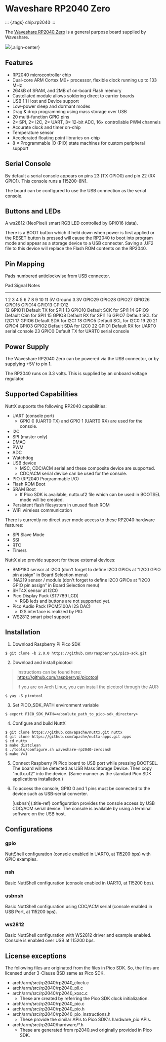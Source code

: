 Waveshare RP2040 Zero
=====================

::: {.tags}
chip:rp2040
:::

The [Waveshare RP2040 Zero](https://www.waveshare.com/wiki/RP2040-Zero)
is a general purpose board supplied by Waveshare.

![](WaveshareRP2040Zero.png){.align-center}

Features
--------

-   RP2040 microcontroller chip
-   Dual-core ARM Cortex M0+ processor, flexible clock running up to 133
    MHz
-   264kB of SRAM, and 2MB of on-board Flash memory
-   Castellated module allows soldering direct to carrier boards
-   USB 1.1 Host and Device support
-   Low-power sleep and dormant modes
-   Drag & drop programming using mass storage over USB
-   20 multi-function GPIO pins
-   2× SPI, 2× I2C, 2× UART, 3× 12-bit ADC, 16× controllable PWM
    channels
-   Accurate clock and timer on-chip
-   Temperature sensor
-   Accelerated floating point libraries on-chip
-   8 × Programmable IO (PIO) state machines for custom peripheral
    support

Serial Console
--------------

By default a serial console appears on pins 23 (TX GPIO0) and pin 22 (RX
GPIO1). This console runs a 115200-8N1.

The board can be configured to use the USB connection as the serial
console.

Buttons and LEDs
----------------

A ws2812 (NeoPixel) smart RGB LED controlled by GPIO16 (data).

There is a BOOT button which if held down when power is first applied or
the RESET button is pressed will cause the RP2040 to boot into program
mode and appear as a storage device to a USB connecter. Saving a .UF2
file to this device will replace the Flash ROM contents on the RP2040.

Pin Mapping
-----------

Pads numbered anticlockwise from USB connector.

  Pad                       Signal                                                                   Notes
  ------------------------- ------------------------------------------------------------------------ -------------------------------------
  1 2 3 4 5 6 7 8 9 10 11   5V Ground 3.3V GPIO29 GPIO28 GPIO27 GPIO26 GPIO15 GPIO14 GPIO13 GPIO12   
  12                        GPIO11                                                                   Default TX for SPI1
  13                        GPIO10                                                                   Default SCK for SPI1
  14                        GPIO9                                                                    Default CSn for SPI1
  15                        GPIO8                                                                    Default RX for SPI1
  16                        GPIO7                                                                    Default SCL for I2C1
  17                        GPIO6                                                                    Default SDA for I2C1
  18                        GPIO5                                                                    Default SCL for I2C0
  19 20 21                  GPIO4 GPIO3 GPIO2                                                        Default SDA for I2C0
  22                        GPIO1                                                                    Default RX for UART0 serial console
  23                        GPIO0                                                                    Default TX for UART0 serial console

Power Supply
------------

The Waveshare RP2040 Zero can be powered via the USB connector, or by
supplying +5V to pin 1.

The RP2040 runs on 3.3 volts. This is supplied by an onboard voltage
regulator.

Supported Capabilities
----------------------

NuttX supports the following RP2040 capabilities:

-   UART (console port)
    -   GPIO 0 (UART0 TX) and GPIO 1 (UART0 RX) are used for the
        console.
-   I2C
-   SPI (master only)
-   DMAC
-   PWM
-   ADC
-   Watchdog
-   USB device
    -   MSC, CDC/ACM serial and these composite device are supported.
    -   CDC/ACM serial device can be used for the console.
-   PIO (RP2040 Programmable I/O)
-   Flash ROM Boot
-   SRAM Boot
    -   If Pico SDK is available, nuttx.uf2 file which can be used in
        BOOTSEL mode will be created.
-   Persistent flash filesystem in unused flash ROM
-   WiFi wireless communication

There is currently no direct user mode access to these RP2040 hardware
features:

-   SPI Slave Mode
-   SSI
-   RTC
-   Timers

NuttX also provide support for these external devices:

-   BMP180 sensor at I2C0 (don\'t forget to define I2C0 GPIOs at \"I2C0
    GPIO pin assign\" in Board Selection menu)
-   INA219 sensor / module (don\'t forget to define I2C0 GPIOs at \"I2C0
    GPIO pin assign\" in Board Selection menu)
-   SHT4X sensor at I2C0
-   Pico Display Pack (ST7789 LCD)
    -   RGB leds and buttons are not supported yet.
-   Pico Audio Pack (PCM5100A I2S DAC)
    -   I2S interface is realized by PIO.
-   WS2812 smart pixel support

Installation
------------

1.  Download Raspberry Pi Pico SDK

``` {.console}
$ git clone -b 2.0.0 https://github.com/raspberrypi/pico-sdk.git
```

2.  Download and install picotool

> Instructions can be found here:
> <https://github.com/raspberrypi/picotool>
>
> If you are on Arch Linux, you can install the picotool through the
> AUR:

``` {.console}
$ yay -S picotool
```

3.  Set PICO\_SDK\_PATH environment variable

``` {.console}
$ export PICO_SDK_PATH=<absolute_path_to_pico-sdk_directory>
```

4.  Configure and build NuttX

``` {.console}
$ git clone https://github.com/apache/nuttx.git nuttx
$ git clone https://github.com/apache/nuttx-apps.git apps
$ cd nuttx
$ make distclean
$ ./tools/configure.sh waveshare-rp2040-zero:nsh
$ make V=1
```

5.  Connect Raspberry Pi Pico board to USB port while pressing BOOTSEL.
    The board will be detected as USB Mass Storage Device. Then copy
    \"nuttx.uf2\" into the device. (Same manner as the standard Pico SDK
    applications installation.)

6.  To access the console, GPIO 0 and 1 pins must be connected to the
    device such as USB-serial converter.

    [usbnsh]{.title-ref} configuration provides the console access by
    USB CDC/ACM serial device. The console is available by using a
    terminal software on the USB host.

Configurations
--------------

### gpio

NuttShell configuration (console enabled in UART0, at 115200 bps) with
GPIO examples.

### nsh

Basic NuttShell configuration (console enabled in UART0, at 115200 bps).

### usbnsh

Basic NuttShell configuration using CDC/ACM serial (console enabled in
USB Port, at 115200 bps).

### ws2812

Basic NuttShell configuration with WS2812 driver and example enabled.
Console is enabled over USB at 115200 bps.

License exceptions
------------------

The following files are originated from the files in Pico SDK. So, the
files are licensed under 3-Clause BSD same as Pico SDK.

-   arch/arm/src/rp2040/rp2040\_clock.c
-   arch/arm/src/rp2040/rp2040\_pll.c
-   arch/arm/src/rp2040/rp2040\_xosc.c
    -   These are created by referring the Pico SDK clock
        initialization.
-   arch/arm/src/rp2040/rp2040\_pio.c
-   arch/arm/src/rp2040/rp2040\_pio.h
-   arch/arm/src/rp2040/rp2040\_pio\_instructions.h
    -   These provide the similar APIs to Pico SDK\'s hardware\_pio
        APIs.
-   arch/arm/src/rp2040/hardware/\*.h
    -   These are generated from rp2040.svd originally provided in Pico
        SDK.
